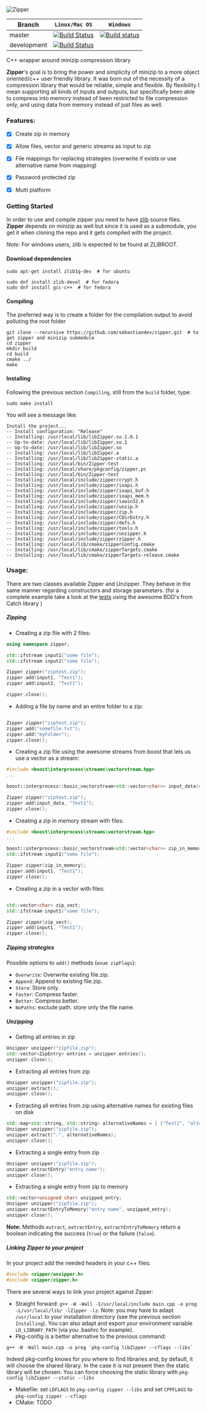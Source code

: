 ![Zipper](https://github.com/sebastiandev/zipper/blob/master/logo.png)

|Branch     | **`Linux/Mac OS`** | **`Windows`** |
|-----------|------------------|-------------|
|master     |[![Build Status](https://travis-ci.org/sebastiandev/zipper.svg?branch=master)](https://travis-ci.org/sebastiandev/zipper)|[![Build status](https://ci.appveyor.com/api/projects/status/github/sebastiandev/zipper)](https://ci.appveyor.com/api/projects/status/github/sebastiandev/zipper)|
|development|[![Build Status](https://travis-ci.org/sebastiandev/zipper.svg?branch=develop)](https://travis-ci.org/sebastiandev/zipper)||

C++ wrapper around minizip compression library

**Zipper**'s goal is to bring the power and simplicity of minizip to a more object oriented/c++ user friendly library.
It was born out of the necessity of a compression library that would be reliable, simple and flexible.
By flexibility I mean supporting all kinds of inputs and outputs, but specifically been able to compress into memory instead of been restricted to file compression only, and using data from memory instead of just files as well.

### Features:
- [x] Create zip in memory
- [x] Allow files, vector and generic streams as input to zip
- [x] File mappings for replacing strategies (overwrite if exists or use alternative name from mapping)
- [x] Password protected zip
- [x] Multi platform


### Getting Started

In order to use and compile zipper you need to have [zlib](http://www.zlib.net) source files.
**Zipper** depends on minizip as well but since it is used as a submodule, you get it when cloning
the repo and it gets compiled with the project.

*Note*: For windows users, zlib is expected to be found at ZLIBROOT.

#### Download dependencies

```shell
sudo apt-get install zlib1g-dev  # for ubuntu

sudo dnf install zlib-devel  # for fedora
sudo dnf install gcc-c++  # for fedora
```

#### Compiling
The preferred way is to create a folder for the compilation output to avoid polluting the root folder

```shell
git clone --recursive https://github.com/sebastiandev/zipper.git  # to get zipper and minizip submodule
cd zipper
mkdir build
cd build
cmake ../
make
```

#### Installing

Following the previous section `Compiling`, still from the `build` folder, type:
```shell
sudo make install
```

You will see a message like:
```
Install the project...
-- Install configuration: "Release"
-- Installing: /usr/local/lib/libZipper.so.1.0.1
-- Up-to-date: /usr/local/lib/libZipper.so.1
-- Up-to-date: /usr/local/lib/libZipper.so
-- Installing: /usr/local/lib/libZipper.a
-- Installing: /usr/local/lib/libZipper-static.a
-- Installing: /usr/local/bin/Zipper-test
-- Installing: /usr/local/share/pkgconfig/zipper.pc
-- Installing: /usr/local/bin/Zipper-test
-- Installing: /usr/local/include/zipper/crypt.h
-- Installing: /usr/local/include/zipper/ioapi.h
-- Installing: /usr/local/include/zipper/ioapi_buf.h
-- Installing: /usr/local/include/zipper/ioapi_mem.h
-- Installing: /usr/local/include/zipper/iowin32.h
-- Installing: /usr/local/include/zipper/unzip.h
-- Installing: /usr/local/include/zipper/zip.h
-- Installing: /usr/local/include/zipper/CDirEntry.h
-- Installing: /usr/local/include/zipper/defs.h
-- Installing: /usr/local/include/zipper/tools.h
-- Installing: /usr/local/include/zipper/unzipper.h
-- Installing: /usr/local/include/zipper/zipper.h
-- Installing: /usr/local/lib/cmake/zipperConfig.cmake
-- Installing: /usr/local/lib/cmake/zipperTargets.cmake
-- Installing: /usr/local/lib/cmake/zipperTargets-release.cmake
```

### Usage:

There are two classes available Zipper and Unzipper. They behave in the same manner regarding constructors and storage parameters. (for a complete example take a look at the [tests](https://github.com/sebastiandev/zipper/blob/develop/test/file_zip_test.cpp ) using the awesome BDD's from Catch library )

##### Zipping

- Creating a zip file with 2 files:
```c++
using namespace zipper;

std::ifstream input1("some file");
std::ifstream input2("some file");

Zipper zipper("ziptest.zip");
zipper.add(input1, "Test1");
zipper.add(input2, "Test1");

zipper.close();
```

- Adding a file by name and an entire folder to a zip:
```c++

Zipper zipper("ziptest.zip");
zipper.add("somefile.txt");
zipper.add("myFolder");
zipper.close();
```
- Creating a zip file using the awesome streams from boost that lets us use a vector as a stream:

```c++
#include <boost\interprocess\streams\vectorstream.hpp>
...

boost::interprocess::basic_vectorstream<std::vector<char>> input_data(some_vector);

Zipper zipper("ziptest.zip");
zipper.add(input_data, "Test1");
zipper.close();
```

- Creating a zip in memory stream with files:
```c++
#include <boost\interprocess\streams\vectorstream.hpp>
...

boost::interprocess::basic_vectorstream<std::vector<char>> zip_in_memory;
std::ifstream input1("some file");

Zipper zipper(zip_in_memory);
zipper.add(input1, "Test1");
zipper.close();
```

- Creating a zip in a vector with files:
```c++

std::vector<char> zip_vect;
std::ifstream input1("some file");

Zipper zipper(zip_vect);
zipper.add(input1, "Test1");
zipper.close();
```

##### Zipping strategies

Possible options to `add()` methods (`enum zipFlags`):

- `Overwrite`: Overwrite existing file.zip.
- `Append`: Append to existing file.zip.
- `Store`: Store only.
- `Faster`: Compress faster.
- `Better`: Compress better.
- `NoPaths`: exclude path. store only the file name.

##### Unzipping

- Getting all entries in zip
```c++
Unzipper unzipper("zipfile.zip");
std::vector<ZipEntry> entries = unzipper.entries();
unzipper.close();
```

- Extracting all entries from zip
```c++
Unzipper unzipper("zipfile.zip");
unzipper.extract();
unzipper.close();
```

- Extracting all entries from zip using alternative names for existing files on disk
```c++
std::map<std::string, std::string> alternativeNames = { {"Test1", "alternative_name_test1"} };
Unzipper unzipper("zipfile.zip");
unzipper.extract(".", alternativeNames);
unzipper.close();
```

- Extracting a single entry from zip
```c++
Unzipper unzipper("zipfile.zip");
unzipper.extractEntry("entry name");
unzipper.close();
```

- Extracting a single entry from zip to memory
```c++
std::vector<unsigned char> unzipped_entry;
Unzipper unzipper("zipfile.zip");
unzipper.extractEntryToMemory("entry name", unzipped_entry);
unzipper.close();
```

**Note:** Methods `extract`, `extractEntry`, `extractEntryToMemory` return a boolean indicating the success (`true`) or the failure (`false`).

##### Linking Zipper to your project

In your project add the needed headers in your c++ files:
```c++
#include <zipper/unzipper.h>
#include <zipper/zipper.h>
```

There are several ways to link your project against Zipper:
- Straight forward: `g++ -W -Wall -I/usr/local/include main.cpp -o prog -L/usr/local/lib/ -lZipper -lz`. Note: you may have to adapt `/usr/local` to your installation directory (see the previous section `Installing`). You can also adapt and export your environment variable `LD_LIBRARY_PATH` (via you .bashrc for example).
- Pkg-config is a better alternative to the previous command:
```
g++ -W -Wall main.cpp -o prog `pkg-config libZipper --cflags --libs`
```
Indeed pkg-config knows for you where to find libraries and, by default, it will choose the shared library. In the case it is not present then the static library will be chosen. You can force choosing the static library with `pkg-config libZipper --static --libs`
- Makefile: set `LDFLAGS` to `pkg-config zipper --libs` and set `CPPFLAGS` to `pkg-config zipper --cflags`
- CMake: TODO
